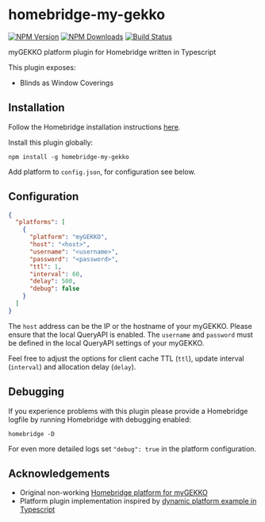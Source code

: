 # homebridge-my-gekko

[![NPM Version](https://img.shields.io/npm/v/homebridge-my-gekko.svg)](https://www.npmjs.com/package/homebridge-my-gekko)
[![NPM Downloads](https://img.shields.io/npm/dt/homebridge-my-gekko.svg)](https://www.npmjs.com/package/homebridge-my-gekko)
[![Build Status](https://travis-ci.com/schroedan/homebridge-my-gekko.svg?branch=master)](https://travis-ci.com/schroedan/homebridge-my-gekko)

myGEKKO platform plugin for Homebridge written in Typescript

This plugin exposes:
* Blinds as Window Coverings

## Installation

Follow the Homebridge installation instructions [here](https://www.npmjs.com/package/homebridge#installing-plugins).

Install this plugin globally:

    npm install -g homebridge-my-gekko

Add platform to `config.json`, for configuration see below.

## Configuration

```json
{
  "platforms": [
    {
      "platform": "myGEKKO",
      "host": "<host>",
      "username": "<username>",
      "password": "<password>",
      "ttl": 1,
      "interval": 60,
      "delay": 500,
      "debug": false
    }
  ]
}
```

The `host` address can be the IP or the hostname of your myGEKKO. Please ensure that the local QueryAPI is enabled.
The `username` and `password` must be defined in the local QueryAPI settings of your myGEKKO.

Feel free to adjust the options for client cache TTL (`ttl`), update interval (`interval`) and allocation delay (`delay`).

## Debugging

If you experience problems with this plugin please provide a Homebridge logfile by running Homebridge with debugging enabled:

    homebridge -D

For even more detailed logs set `"debug": true` in the platform configuration.

## Acknowledgements

- Original non-working [Homebridge platform for myGEKKO](https://github.com/isnogudus/homebridge-mygekko)
- Platform plugin implementation inspired by [dynamic platform example in Typescript](https://github.com/homebridge/homebridge-examples)

